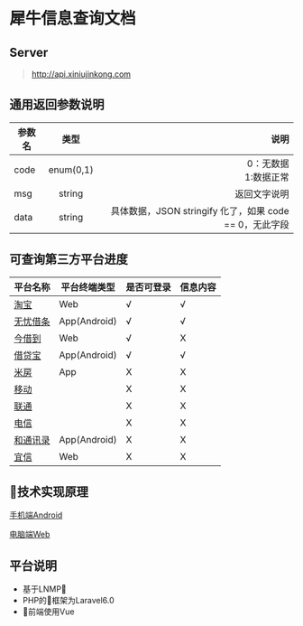 # 犀牛信息查询文档

## Server
> http://api.xiniujinkong.com


## 通用返回参数说明 

参数名|类型|说明
---|:--:|---:
code|enum(0,1)|0：无数据<br>1:数据正常
msg|string|返回文字说明
data|string|具体数据，JSON stringify 化了，如果 code == 0，无此字段


## 可查询第三方平台进度

平台名称|平台终端类型|是否可登录|信息内容
---|---|---|---
[淘宝](./app/taobao.md)| Web  | √ | √
[无忧借条](./app/wy.md)| App(Android) | √ | √
[今借到](./app/jjd.md)| Web | √ | X
[借贷宝](./app/jdb.md)| App(Android)| √ | √
[米房](./app/mf.md)| App | X | X
[移动](./app/mobile.md)|   | X | X
[联通](./app/unicom.md)|   | X | X
[电信](./app/telecom/.md)|   | X | X
[和通讯录](./app/htxl.md)|  App(Android) | X| X
[宜信](./app/yx.md)|  Web | X| X



## 技术实现原理
[手机端Android](./tech/app.md)

[电脑端Web](./tech/web.md)

## 平台说明
* 基于LNMP
* PHP的框架为Laravel6.0
* 前端使用Vue
